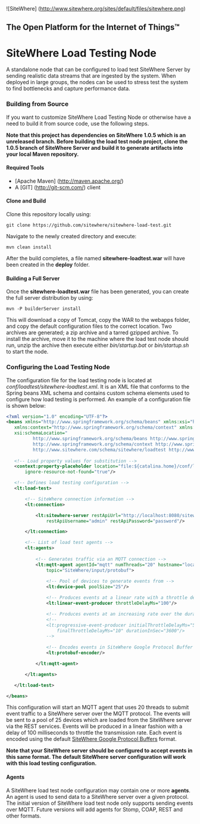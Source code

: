 
![SiteWhere] (http://www.sitewhere.org/sites/default/files/sitewhere.png)

The Open Platform for the Internet of Things™
-----------------------------------------------

# SiteWhere Load Testing Node
A standalone node that can be configured to load test SiteWhere Server by sending
realistic data streams that are ingested by the system. When deployed in large 
groups, the nodes can be used to stress test the system to find bottlenecks and
capture performance data.

### Building from Source
If you want to customize SiteWhere Load Testing Node or otherwise have a need to build it 
from source code, use the following steps.

**Note that this project has dependencies on SiteWhere 1.0.5 which is an unreleased
branch. Before building the load test node project, clone the 1.0.5 branch of 
SiteWhere Server and build it to generate artifacts into your local Maven repository.**

#### Required Tools #####
* [Apache Maven] (http://maven.apache.org/)
* A [GIT] (http://git-scm.com/) client

#### Clone and Build #####
Clone this repository locally using:

    git clone https://github.com/sitewhere/sitewhere-load-test.git
    
Navigate to the newly created directory and execute:

    mvn clean install

After the build completes, a file named **sitewhere-loadtest.war** will have been created in the **deploy** 
folder.

#### Building a Full Server #####
Once the **sitewhere-loadtest.war** file has been generated, you can create the full server distribution by using:

	mvn -P builderServer install
	
This will download a copy of Tomcat, copy the WAR to the webapps folder, and copy the default 
configuration files to the correct location. Two archives are generated; a zip archive and a 
tarred gzipped archive. To install the archive, move it to the machine where the load test node
should run, unzip the archive then execute either *bin/startup.bat* or *bin/startup.sh* to
start the node.

### Configuring the Load Testing Node ####
The configuration file for the load testing node is located at *conf/loadtest/sitewhere-loadtest.xml*. It is
an XML file that conforms to the Spring beans XML schema and contains custom schema elements used to
configure how load testing is performed. An example of a configuration file is shown below:

 ```XML
<?xml version="1.0" encoding="UTF-8"?>
<beans xmlns="http://www.springframework.org/schema/beans" xmlns:xsi="http://www.w3.org/2001/XMLSchema-instance"
	xmlns:context="http://www.springframework.org/schema/context" xmlns:lt="http://www.sitewhere.com/schema/sitewhere/loadtest"
	xsi:schemaLocation="
           http://www.springframework.org/schema/beans http://www.springframework.org/schema/beans/spring-beans-3.1.xsd
           http://www.springframework.org/schema/context http://www.springframework.org/schema/context/spring-context-3.1.xsd
           http://www.sitewhere.com/schema/sitewhere/loadtest http://www.sitewhere.org/schema/sitewhere/loadtest/1.0.5/sitewhere-loadtest.xsd?a=a3">
           
	<!-- Load property values for substitution -->
	<context:property-placeholder location="file:${catalina.home}/conf/loadtest/loadtest.properties"
		ignore-resource-not-found="true"/>

	<!-- Defines load testing configuration -->
	<lt:load-test>

		<!-- SiteWhere connection information -->
		<lt:connection>

			<lt:sitewhere-server restApiUrl="http://localhost:8080/sitewhere/api/"
				restApiUsername="admin" restApiPassword="password"/>

		</lt:connection>

		<!-- List of load test agents -->
		<lt:agents>
	
			<!-- Generates traffic via an MQTT connection -->
			<lt:mqtt-agent agentId="mqtt" numThreads="20" hostname="localhost" port="1883"
				topic="SiteWhere/input/protobuf">
			
				<!-- Pool of devices to generate events from -->
				<lt:device-pool poolSize="25"/>

				<!-- Produces events at a linear rate with a throttle delay -->
				<lt:linear-event-producer throttleDelayMs="100"/>

				<!-- Produces events at an increasing rate over the duration of an hour -->
				<!--  
				<lt:progressive-event-producer initialThrottleDelayMs="500"
					finalThrottleDelayMs="10" durationInSec="3600"/>
				-->
		
				<!-- Encodes events in SiteWhere Google Protocol Buffer format -->
				<lt:protobuf-encoder/>

			</lt:mqtt-agent>

		</lt:agents>

	</lt:load-test>

</beans>
```

This configuration will start an MQTT agent that uses 20 threads to submit event traffic to
a SiteWhere server over the MQTT protocol. The events will be sent to a pool of 25 devices which
are loaded from the SiteWhere server via the REST services. Events will be produced in a linear
fashion with a delay of 100 milliseconds to throttle the transmission rate. Each event is encoded using the default 
[SiteWhere Google Protocol Buffers](https://github.com/sitewhere/sitewhere/blob/sitewhere-1.0.5/sitewhere-protobuf/proto/sitewhere.proto) 
format. 

**Note that your SiteWhere server should be configured to accept events in this same format.
The default SiteWhere server configuration will work with this load testing configuration.**

#### Agents #####
A SiteWhere load test node configuration may contain one or more **agents**. An agent is used
to send data to a SiteWhere server over a given protocol. The initial version of SiteWhere load
test node only supports sending events over MQTT. Future versions will add agents for Stomp, COAP,
REST and other formats.




